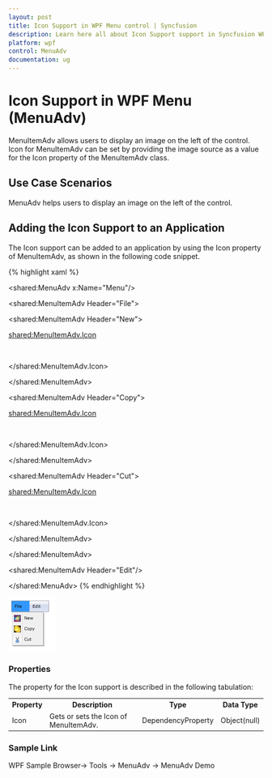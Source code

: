 ```yaml
---
layout: post
title: Icon Support in WPF Menu control | Syncfusion
description: Learn here all about Icon Support support in Syncfusion WPF Menu (MenuAdv) control and more.
platform: wpf
control: MenuAdv
documentation: ug
---
```


# Icon Support in WPF Menu (MenuAdv)

MenuItemAdv allows users to display an image on the left of the control. Icon for MenuItemAdv can be set by providing the image source as a value for the Icon property of the MenuItemAdv class.

## Use Case Scenarios

MenuAdv helps users to display an image on the left of the control.

## Adding the Icon Support to an Application 

The Icon support can be added to an application by using the Icon property of MenuItemAdv, as shown in the following code snippet.

{% highlight xaml %}






<shared:MenuAdv x:Name="Menu"/>

<shared:MenuItemAdv Header="File">

<shared:MenuItemAdv Header="New">

<shared:MenuItemAdv.Icon>

<Image Source="/MenuControlDemo;component/Images/NewIcon.jpg"/>

</shared:MenuItemAdv.Icon>

</shared:MenuItemAdv>

<shared:MenuItemAdv Header="Copy">

<shared:MenuItemAdv.Icon>

<Image Source="/MenuControlDemo;component/Images/CopyIcon.jpg"/>

</shared:MenuItemAdv.Icon>

</shared:MenuItemAdv>

<shared:MenuItemAdv Header="Cut">

<shared:MenuItemAdv.Icon>

<Image Source="/MenuControlDemo;component/Images/CutIcon.jpg"/>

</shared:MenuItemAdv.Icon>

</shared:MenuItemAdv>

</shared:MenuItemAdv>

<shared:MenuItemAdv Header="Edit"/>

</shared:MenuAdv>
{% endhighlight %}


![Icon-Support_img1](Icon-Support_images/Icon-Support_img1.png)


### Properties

The property for the Icon support is described in the following tabulation:



<table>
<tr>
<th>
Property </th><th>
Description </th><th>
Type </th><th>
Data Type </th></tr>
<tr>
<td>
Icon</td><td>
Gets or sets the Icon of MenuItemAdv.</td><td>
DependencyProperty</td><td>
Object(null)</td></tr>
</table>


### Sample Link

WPF Sample Browser-> Tools -> MenuAdv -> MenuAdv Demo

